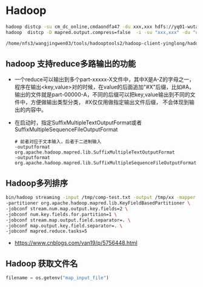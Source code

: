 # Hadoop

```sh
hadoop distcp -su cm_dc_online,cmdaondfa47 -du xxx,xxx hdfs://yq01-wutai-hdfs.dmop.baidu.com:54310/app/ecom/cm/online_dc/online/new_orc/fc_lu/100p/20171106 hdfs://nmg01-mulan-hdfs.dmop.baidu.com:54310/app/ecom/fcr-model/lianglei02/dc
hadoop  distcp -D mapred.output.compress=false  -i -su "xxx,xxx" -du "dddd,dddd" -overwrite 源路径 目标路径

/home/nfs3/wangjingwen03/tools/hadooptools2/hadoop-client-yinglong/hadoop/bin/hadoop distcp afs://yinglong.afs.baidu.com:9902/user/fmflow/yunfan/job_output/task_4336/  afs://yinglong.afs.baidu.com:9902/user/rmp-mixer/rmp-individual/wangjingwen03/shuaku/ocr/top1_batch_7/
```



## hadoop 支持reduce多路输出的功能

- 一个reduce可以输出到多个part-xxxxx-X文件中，其中X是A-Z的字母之一，程序在输出<key,value>对的时候，在value的后面追加"#X"后缀，比如#A，输出的文件就是part-00000-A，不同的后缀可以把key,value输出到不同的文件中，方便做输出类型分类， #X仅仅用做指定输出文件后缀， 不会体现到输出的内容中。

- 在启动时，指定SuffixMultipleTextOutputFormat或者 SuffixMultipleSequenceFileOutputFormat

  ```shell
  # 前者对应于文本输入，后者于二进制输入
  -outputformat org.apache.hadoop.mapred.lib.SuffixMultipleTextOutputFormat
  -outputformat org.apache.hadoop.mapred.lib.SuffixMultipleSequenceFileOutputFormat
  
  ```

  



## Hadoop多列排序

```sh
bin/hadoop streaming -input /tmp/comp-test.txt -output /tmp/xx -mapper cat -reducer cat \
-partitioner org.apache.hadoop.mapred.lib.KeyFieldBasedPartitioner \
-jobconf stream.num.map.output.key.fields=2 \
-jobconf num.key.fields.for.partition=1 \
-jobconf stream.map.output.field.separator=. \
-jobconf map.output.key.field.separator=. \
-jobconf mapred.reduce.tasks=5
```



- https://www.cnblogs.com/van19/p/5756448.html



## Hadoop 获取文件名

```python
filename = os.getenv("map_input_file")
```



